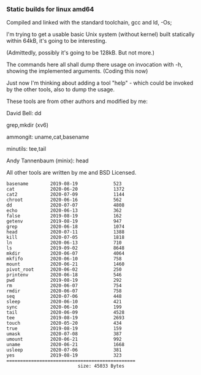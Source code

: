 ### Static builds for linux amd64

Compiled and linked with the standard toolchain, gcc and ld,  -Os;

I'm trying to get a usable basic Unix system (without kernel) built statically within 64kB,
it's going to be interesting.

(Admittedly, possibly it's going to be 128kB. But not more.)

The commands here all shall dump there usage on invocation with -h, showing the implemented arguments.
(Coding this now)

Just now I'm thinking about adding a tool "help" - which could be invoked by the other tools,
also to dump the usage. 



These tools are from other authors and modified by me:

David Bell: dd 

grep,mkdir (xv6)

ammongit: uname,cat,basename

minutils: tee,tail

Andy Tannenbaum (minix): head



All other tools are written by me and BSD Licensed.
 



```
basename        2019-08-19             523
cat             2020-06-20             1372
cat2            2020-07-09             1144
chroot          2020-06-16             562
dd              2020-07-07             4808
echo            2020-06-13             362
false           2019-08-19             162
getenv          2019-08-19             947
grep            2020-06-18             1074
head            2020-07-11             1388
kill            2020-07-05             1818
ln              2020-06-13             710
ls              2019-09-02             8648
mkdir           2020-06-07             4064
mkfifo          2020-06-10             758
mount           2020-06-21             1460
pivot_root      2020-06-02             250
printenv        2020-06-18             546
pwd             2019-08-19             292
rm              2020-06-07             754
rmdir           2020-06-07             758
seq             2020-07-06             448
sleep           2020-06-10             421
sync            2020-06-10             199
tail            2020-06-09             4528
tee             2019-08-19             2693
touch           2020-05-20             434
true            2019-08-19             159
umask           2020-07-08             387
umount          2020-06-21             992
uname           2020-06-21             1668
usleep          2020-07-06             381
yes             2019-08-19             323
===============================================
                          size: 45033 Bytes
```
